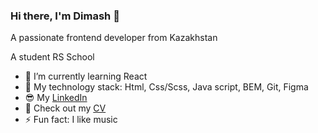 ### Hi there, I'm Dimash 👋

A passionate frontend developer from Kazakhstan

A student RS School

- 🌱 I’m currently learning React
- 💪 My technology stack: Html, Css/Scss, Java script, BEM, Git, Figma
- 😎 My [LinkedIn](https://www.linkedin.com/in/dinmukhamed-amirov-4b520726b/)
- 📄 Check out my [CV](https://dimash95.github.io/rsschool-cv/)
- ⚡ Fun fact: I like music
<!--
**Dimash95/Dimash95** is a ✨ _special_ ✨ repository because its `README.md` (this file) appears on your GitHub profile.

Here are some ideas to get you started:

- 🌱 I’m currently learning React
- 👯 I’m looking to collaborate on ...
- 🤔 I’m looking for help with ...
- 💬 Ask me about ...
- 📫 How to reach me: ...
- 😄 Pronouns: ...
- ⚡ Fun fact: I like music
-->
